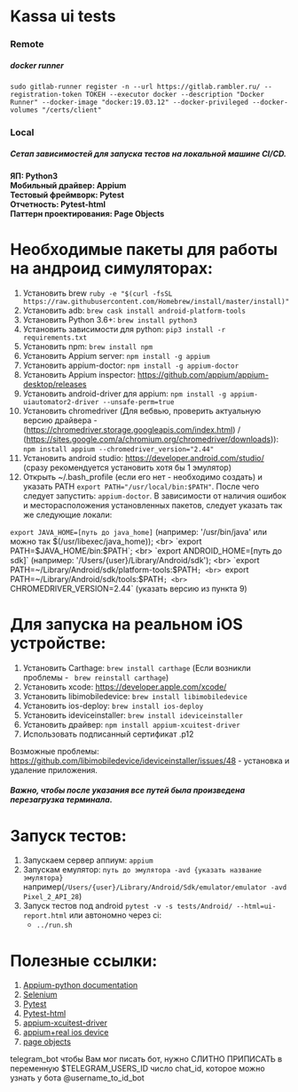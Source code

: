  Kassa ui tests
===================================================================================================


### Remote
##### docker runner
```
sudo gitlab-runner register -n --url https://gitlab.rambler.ru/ --registration-token ТОКЕН --executor docker --description "Docker Runner" --docker-image "docker:19.03.12" --docker-privileged --docker-volumes "/certs/client"
```


### Local
##### Сетап зависимостей для запуска тестов на локальной машине CI/CD.
<b>ЯП: Python3</b><br>
<b>Мобильный драйвер: Appium</b><br>
<b>Тестовый фреймворк: Pytest</b><br>
<b>Отчетность: Pytest-html</b><br>
<b>Паттерн проектирования: Page Objects</b><br>

# Необходимые пакеты для работы на андроид симуляторах:
1. Установить brew `ruby -e "$(curl -fsSL https://raw.githubusercontent.com/Homebrew/install/master/install)"`
2. Установить adb: `brew cask install android-platform-tools`
3. Установить Python 3.6+: `brew install python3`
4. Установить зависимости для python: `pip3 install -r requirements.txt`
5. Установить npm: `brew install npm`
6. Установить Appium server: `npm install -g appium`
7. Установить appium-doctor: `npm install -g appium-doctor` 
8. Установить Appium inspector: https://github.com/appium/appium-desktop/releases
9. Установить android-driver для appium: `npm install -g appium-uiautomator2-driver --unsafe-perm=true`
10. Установить chromedriver (Для вебвью, проверить актуальную версию драйвера - (https://chromedriver.storage.googleapis.com/index.html) / (https://sites.google.com/a/chromium.org/chromedriver/downloads)): `npm install appium --chromedriver_version="2.44"`
11. Установить android studio: https://developer.android.com/studio/ (сразу рекомендуется установить хотя бы 1 эмулятор)
12. Открыть ~/.bash_profile (если его нет - необходимо создать) и указать PATH `export PATH="/usr/local/bin:$PATH"`. 
После чего следует запустить: `appium-doctor`. В зависимости от наличия ошибок и месторасположения установленных пакетов, следует указать так же следующие локали:

`export JAVA_HOME=[путь до java_home]` (например: '/usr/bin/java' или можно так $(/usr/libexec/java_home));
<br>
`export PATH=$JAVA_HOME/bin:$PATH`;
<br>
`export ANDROID_HOME=[путь до sdk]` (например: '/Users/{user}/Library/Android/sdk');
<br>
`export PATH=~/Library/Android/sdk/platform-tools:$PATH`;
<br>
`export PATH=~/Library/Android/sdk/tools:$PATH`;
<br>
`CHROMEDRIVER_VERSION=2.44` (указать версию из пункта 9)

# Для запуска на реальном iOS устройстве:
1. Установить Carthage: `brew install carthage` (Если возникли проблемы - ` brew reinstall carthage`)
2. Установить xcode: https://developer.apple.com/xcode/
3. Установить libimobiledevice: `brew install libimobiledevice`
4. Установить ios-deploy: `brew install ios-deploy`
5. Установить ideviceinstaller: `brew install ideviceinstaller`
6. Установить драйвер: `npm install appium-xcuitest-driver`
7. Использовать подписанный сертификат .p12

Возможные проблемы:
https://github.com/libimobiledevice/ideviceinstaller/issues/48 - установка и удаление приложения.
##### Важно, чтобы после указания все путей была произведена перезагрузка терминала.

# Запуск тестов:
1. Запускаем сервер аппиум: `appium`
2. Запускам емулятор: `путь до эмулятора -avd {указать название эмулятора}` например(`/Users/{user}/Library/Android/Sdk/emulator/emulator -avd Pixel_2_API_28`)
2. Запуск тестов под android `pytest -v -s tests/Android/ --html=ui-report.html` или автономно через ci:
    * `../run.sh`

# Полезные ссылки:
1. [Appium-python documentation](https://github.com/appium/python-client)
2. [Selenium](https://selenium-python.readthedocs.io/api.html#)
3. [Pytest](https://docs.pytest.org/en/latest/)
4. [Pytest-html](https://github.com/pytest-dev/pytest-html)
5. [appium-xcuitest-driver](https://github.com/appium/appium-xcuitest-driver/blob/master/docs/real-device-config.md)
6. [appium+real ios device](https://medium.com/@yash3x/appium-xcuitest-on-real-ios-devices-bd1ebe0dea55)
7. [page objects](https://selenium-python.readthedocs.io/page-objects.html)


telegram_bot
чтобы Вам мог писать бот, нужно СЛИТНО ПРИПИСАТЬ в переменную $TELEGRAM_USERS_ID 
число chat_id, которое можно узнать у бота @username_to_id_bot